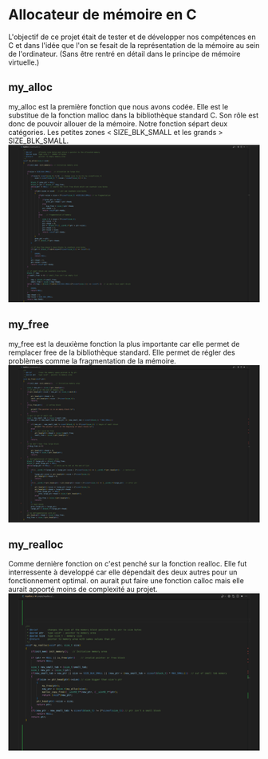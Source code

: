 # Allocateur de mémoire en C
L'objectif de ce projet était de tester et de développer nos compétences en C et dans l'idée que l'on se fesait de la représentation de la mémoire au sein de l'ordinateur. (Sans être rentré en détail dans le principe de mémoire virtuelle.)

## my_alloc
my_alloc est la première fonction que nous avons codée. Elle est le substitue de la fonction malloc dans la bibliothèque standard C.
Son rôle est donc de pouvoir allouer de la mémoire. Notre fonction sépart deux catégories. Les petites zones < SIZE_BLK_SMALL et les grands > SIZE_BLK_SMALL.
![my_alloc function](images/my_alloc.png)

## my_free
my_free est la deuxième fonction la plus importante car elle permet de remplacer free de la bibliothèque standard.
Elle permet de régler des problèmes comme la fragmentation de la mémoire.
![my_free function](images/my_free.png)

## my_realloc
Comme dernière fonction on c'est penché sur la fonction realloc. Elle fut interressente à developpé car elle dépendait des deux autres pour un fonctionnement optimal.
on aurait put faire une fonction calloc mais elle aurait apporté moins de complexité au projet.
![my_realloc function](images/my_realloc.png)